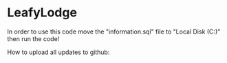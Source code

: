 # LeafyLodge
In order to use this code move the "information.sql" file to "Local Disk (C:)" then run the code!

How to upload all updates to github:

